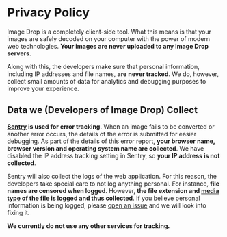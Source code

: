 # Privacy Policy

Image Drop is a completely client-side tool. What this means is that your images are safely decoded on your computer with the power of modern web technologies. **Your images are never uploaded to any Image Drop servers**.

Along with this, the developers make sure that personal information, including IP addresses and file names, **are never tracked**. We do, however, collect small amounts of data for analytics and debugging purposes to improve your experience.

## Data we (Developers of Image Drop) Collect

**[Sentry](https://sentry.io/about) is used for error tracking**. When an image fails to be converted or another error occurs, the details of the error is submitted for easier debugging. As part of the details of this error report, **your browser name, browser version and operating system name are collected**. We have disabled the IP address tracking setting in Sentry, so **your IP address is not collected**.

Sentry will also collect the logs of the web application. For this reason, the developers take special care to not log anything personal. For instance, **file names are censored when logged**. However, **the file extension and [media type](https://en.wikipedia.org/wiki/Media_type) of the file is logged and thus collected**. If you believe personal information is being logged, please [open an issue](https://github.com/imgdrop/imgdrop/issues/new) and we will look into fixing it.

**We currently do not use any other services for tracking.**
